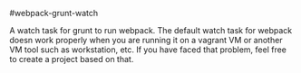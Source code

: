 #webpack-grunt-watch

A watch task for grunt to run webpack. The default watch task for webpack doesn work properly when you are running it on a vagrant VM or another VM tool such as workstation, etc. If you have faced that problem, feel free to create a project based on that.